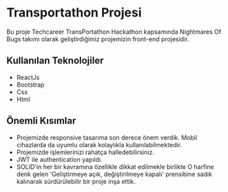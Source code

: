 # Transportathon Projesi

Bu proje Techcareer TransPortathon Hackathon kapsamında Nightmares Of Bugs takımı olarak geliştirdiğimiz projemizin front-end projesidir.

## Kullanılan Teknolojiler
* ReactJs
* Bootstrap
* Css
* Html

## Önemli Kısımlar
* Projemizde responsive tasarıma son derece önem verdik. Mobil cihazlarda da uyumlu olarak kolaylıkla kullanılabilmektedir.
* Projemizde işlemlerinizi rahatça halledebilirsiniz.
* JWT ile authentication yapıldı.
* SOLID'in her bir kavramına özellikle dikkat edilmekle birlikte O harfine denk gelen 'Geliştirmeye açık, değiştirilmeye kapalı' prensibine sadık kalınarak sürdürülebilir bir proje inşa ettik.
